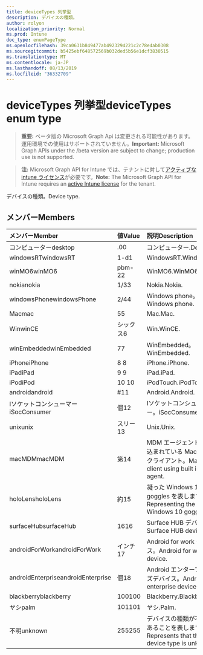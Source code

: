 ```yaml
---
title: deviceTypes 列挙型
description: デバイスの種類。
author: rolyon
localization_priority: Normal
ms.prod: Intune
doc_type: enumPageType
ms.openlocfilehash: 39ca0631b849477ab4923294221c2c78e4ab0308
ms.sourcegitcommit: b5425ebf648572569b032ded5b56e1dcf3830515
ms.translationtype: MT
ms.contentlocale: ja-JP
ms.lasthandoff: 08/13/2019
ms.locfileid: "36332709"
---
```

# <a name="devicetypes-enum-type"></a><span data-ttu-id="4ff37-103">deviceTypes 列挙型</span><span class="sxs-lookup"><span data-stu-id="4ff37-103">deviceTypes enum type</span></span>

> <span data-ttu-id="4ff37-104">**重要:** ベータ版の Microsoft Graph Api は変更される可能性があります。運用環境での使用はサポートされていません。</span><span class="sxs-lookup"><span data-stu-id="4ff37-104">**Important:** Microsoft Graph APIs under the /beta version are subject to change; production use is not supported.</span></span>

> <span data-ttu-id="4ff37-105">**注:** Microsoft Graph API for Intune では、テナントに対して[アクティブな intune ライセンス](https://go.microsoft.com/fwlink/?linkid=839381)が必要です。</span><span class="sxs-lookup"><span data-stu-id="4ff37-105">**Note:** The Microsoft Graph API for Intune requires an [active Intune license](https://go.microsoft.com/fwlink/?linkid=839381) for the tenant.</span></span>

<span data-ttu-id="4ff37-106">デバイスの種類。</span><span class="sxs-lookup"><span data-stu-id="4ff37-106">Device type.</span></span>

## <a name="members"></a><span data-ttu-id="4ff37-107">メンバー</span><span class="sxs-lookup"><span data-stu-id="4ff37-107">Members</span></span>
|<span data-ttu-id="4ff37-108">メンバー</span><span class="sxs-lookup"><span data-stu-id="4ff37-108">Member</span></span>|<span data-ttu-id="4ff37-109">値</span><span class="sxs-lookup"><span data-stu-id="4ff37-109">Value</span></span>|<span data-ttu-id="4ff37-110">説明</span><span class="sxs-lookup"><span data-stu-id="4ff37-110">Description</span></span>|
|:---|:---|:---|
|<span data-ttu-id="4ff37-111">コンピューター</span><span class="sxs-lookup"><span data-stu-id="4ff37-111">desktop</span></span>|<span data-ttu-id="4ff37-112">.0</span><span class="sxs-lookup"><span data-stu-id="4ff37-112">0</span></span>|<span data-ttu-id="4ff37-113">コンピューター.</span><span class="sxs-lookup"><span data-stu-id="4ff37-113">Desktop.</span></span>|
|<span data-ttu-id="4ff37-114">windowsRT</span><span class="sxs-lookup"><span data-stu-id="4ff37-114">windowsRT</span></span>|<span data-ttu-id="4ff37-115">1-d</span><span class="sxs-lookup"><span data-stu-id="4ff37-115">1</span></span>|<span data-ttu-id="4ff37-116">WindowsRT.</span><span class="sxs-lookup"><span data-stu-id="4ff37-116">WindowsRT.</span></span>|
|<span data-ttu-id="4ff37-117">winMO6</span><span class="sxs-lookup"><span data-stu-id="4ff37-117">winMO6</span></span>|<span data-ttu-id="4ff37-118">pbm-2</span><span class="sxs-lookup"><span data-stu-id="4ff37-118">2</span></span>|<span data-ttu-id="4ff37-119">WinMO6.</span><span class="sxs-lookup"><span data-stu-id="4ff37-119">WinMO6.</span></span>|
|<span data-ttu-id="4ff37-120">nokia</span><span class="sxs-lookup"><span data-stu-id="4ff37-120">nokia</span></span>|<span data-ttu-id="4ff37-121">1/3</span><span class="sxs-lookup"><span data-stu-id="4ff37-121">3</span></span>|<span data-ttu-id="4ff37-122">Nokia.</span><span class="sxs-lookup"><span data-stu-id="4ff37-122">Nokia.</span></span>|
|<span data-ttu-id="4ff37-123">windowsPhone</span><span class="sxs-lookup"><span data-stu-id="4ff37-123">windowsPhone</span></span>|<span data-ttu-id="4ff37-124">2/4</span><span class="sxs-lookup"><span data-stu-id="4ff37-124">4</span></span>|<span data-ttu-id="4ff37-125">Windows phone。</span><span class="sxs-lookup"><span data-stu-id="4ff37-125">Windows phone.</span></span>|
|<span data-ttu-id="4ff37-126">Mac</span><span class="sxs-lookup"><span data-stu-id="4ff37-126">mac</span></span>|<span data-ttu-id="4ff37-127">5</span><span class="sxs-lookup"><span data-stu-id="4ff37-127">5</span></span>|<span data-ttu-id="4ff37-128">Mac.</span><span class="sxs-lookup"><span data-stu-id="4ff37-128">Mac.</span></span>|
|<span data-ttu-id="4ff37-129">Win</span><span class="sxs-lookup"><span data-stu-id="4ff37-129">winCE</span></span>|<span data-ttu-id="4ff37-130">シックス</span><span class="sxs-lookup"><span data-stu-id="4ff37-130">6</span></span>|<span data-ttu-id="4ff37-131">Win.</span><span class="sxs-lookup"><span data-stu-id="4ff37-131">WinCE.</span></span>|
|<span data-ttu-id="4ff37-132">winEmbedded</span><span class="sxs-lookup"><span data-stu-id="4ff37-132">winEmbedded</span></span>|<span data-ttu-id="4ff37-133">7</span><span class="sxs-lookup"><span data-stu-id="4ff37-133">7</span></span>|<span data-ttu-id="4ff37-134">WinEmbedded。</span><span class="sxs-lookup"><span data-stu-id="4ff37-134">WinEmbedded.</span></span>|
|<span data-ttu-id="4ff37-135">iPhone</span><span class="sxs-lookup"><span data-stu-id="4ff37-135">iPhone</span></span>|<span data-ttu-id="4ff37-136">8 </span><span class="sxs-lookup"><span data-stu-id="4ff37-136">8</span></span>|<span data-ttu-id="4ff37-137">iPhone.</span><span class="sxs-lookup"><span data-stu-id="4ff37-137">iPhone.</span></span>|
|<span data-ttu-id="4ff37-138">iPad</span><span class="sxs-lookup"><span data-stu-id="4ff37-138">iPad</span></span>|<span data-ttu-id="4ff37-139">9 </span><span class="sxs-lookup"><span data-stu-id="4ff37-139">9</span></span>|<span data-ttu-id="4ff37-140">iPad.</span><span class="sxs-lookup"><span data-stu-id="4ff37-140">iPad.</span></span>|
|<span data-ttu-id="4ff37-141">iPod</span><span class="sxs-lookup"><span data-stu-id="4ff37-141">iPod</span></span>|<span data-ttu-id="4ff37-142">10 </span><span class="sxs-lookup"><span data-stu-id="4ff37-142">10</span></span>|<span data-ttu-id="4ff37-143">iPodTouch.</span><span class="sxs-lookup"><span data-stu-id="4ff37-143">iPodTouch.</span></span>|
|<span data-ttu-id="4ff37-144">android</span><span class="sxs-lookup"><span data-stu-id="4ff37-144">android</span></span>|<span data-ttu-id="4ff37-145">#</span><span class="sxs-lookup"><span data-stu-id="4ff37-145">11</span></span>|<span data-ttu-id="4ff37-146">Android.</span><span class="sxs-lookup"><span data-stu-id="4ff37-146">Android.</span></span>|
|<span data-ttu-id="4ff37-147">Iソケットコンシューマー</span><span class="sxs-lookup"><span data-stu-id="4ff37-147">iSocConsumer</span></span>|<span data-ttu-id="4ff37-148">個</span><span class="sxs-lookup"><span data-stu-id="4ff37-148">12</span></span>|<span data-ttu-id="4ff37-149">Iソケットコンシューマー。</span><span class="sxs-lookup"><span data-stu-id="4ff37-149">iSocConsumer.</span></span>|
|<span data-ttu-id="4ff37-150">unix</span><span class="sxs-lookup"><span data-stu-id="4ff37-150">unix</span></span>|<span data-ttu-id="4ff37-151">スリー</span><span class="sxs-lookup"><span data-stu-id="4ff37-151">13</span></span>|<span data-ttu-id="4ff37-152">Unix.</span><span class="sxs-lookup"><span data-stu-id="4ff37-152">Unix.</span></span>|
|<span data-ttu-id="4ff37-153">macMDM</span><span class="sxs-lookup"><span data-stu-id="4ff37-153">macMDM</span></span>|<span data-ttu-id="4ff37-154">第</span><span class="sxs-lookup"><span data-stu-id="4ff37-154">14</span></span>|<span data-ttu-id="4ff37-155">MDM エージェントが組み込まれている Mac OS X クライアント。</span><span class="sxs-lookup"><span data-stu-id="4ff37-155">Mac OS X client using built in MDM agent.</span></span>|
|<span data-ttu-id="4ff37-156">holoLens</span><span class="sxs-lookup"><span data-stu-id="4ff37-156">holoLens</span></span>|<span data-ttu-id="4ff37-157">約</span><span class="sxs-lookup"><span data-stu-id="4ff37-157">15</span></span>|<span data-ttu-id="4ff37-158">凝った Windows 10 goggles を表します。</span><span class="sxs-lookup"><span data-stu-id="4ff37-158">Representing the fancy Windows 10 goggles.</span></span>|
|<span data-ttu-id="4ff37-159">surfaceHub</span><span class="sxs-lookup"><span data-stu-id="4ff37-159">surfaceHub</span></span>|<span data-ttu-id="4ff37-160">16</span><span class="sxs-lookup"><span data-stu-id="4ff37-160">16</span></span>|<span data-ttu-id="4ff37-161">Surface HUB デバイス。</span><span class="sxs-lookup"><span data-stu-id="4ff37-161">Surface HUB device.</span></span>|
|<span data-ttu-id="4ff37-162">androidForWork</span><span class="sxs-lookup"><span data-stu-id="4ff37-162">androidForWork</span></span>|<span data-ttu-id="4ff37-163">インチ</span><span class="sxs-lookup"><span data-stu-id="4ff37-163">17</span></span>|<span data-ttu-id="4ff37-164">Android for work デバイス。</span><span class="sxs-lookup"><span data-stu-id="4ff37-164">Android for work device.</span></span>|
|<span data-ttu-id="4ff37-165">androidEnterprise</span><span class="sxs-lookup"><span data-stu-id="4ff37-165">androidEnterprise</span></span>|<span data-ttu-id="4ff37-166">個</span><span class="sxs-lookup"><span data-stu-id="4ff37-166">18</span></span>|<span data-ttu-id="4ff37-167">Android エンタープライズデバイス。</span><span class="sxs-lookup"><span data-stu-id="4ff37-167">Android enterprise device.</span></span>|
|<span data-ttu-id="4ff37-168">blackberry</span><span class="sxs-lookup"><span data-stu-id="4ff37-168">blackberry</span></span>|<span data-ttu-id="4ff37-169">100</span><span class="sxs-lookup"><span data-stu-id="4ff37-169">100</span></span>|<span data-ttu-id="4ff37-170">Blackberry.</span><span class="sxs-lookup"><span data-stu-id="4ff37-170">Blackberry.</span></span>|
|<span data-ttu-id="4ff37-171">ヤシ</span><span class="sxs-lookup"><span data-stu-id="4ff37-171">palm</span></span>|<span data-ttu-id="4ff37-172">101</span><span class="sxs-lookup"><span data-stu-id="4ff37-172">101</span></span>|<span data-ttu-id="4ff37-173">ヤシ.</span><span class="sxs-lookup"><span data-stu-id="4ff37-173">Palm.</span></span>|
|<span data-ttu-id="4ff37-174">不明</span><span class="sxs-lookup"><span data-stu-id="4ff37-174">unknown</span></span>|<span data-ttu-id="4ff37-175">255</span><span class="sxs-lookup"><span data-stu-id="4ff37-175">255</span></span>|<span data-ttu-id="4ff37-176">デバイスの種類が不明であることを表します。</span><span class="sxs-lookup"><span data-stu-id="4ff37-176">Represents that the device type is unknown.</span></span>|



